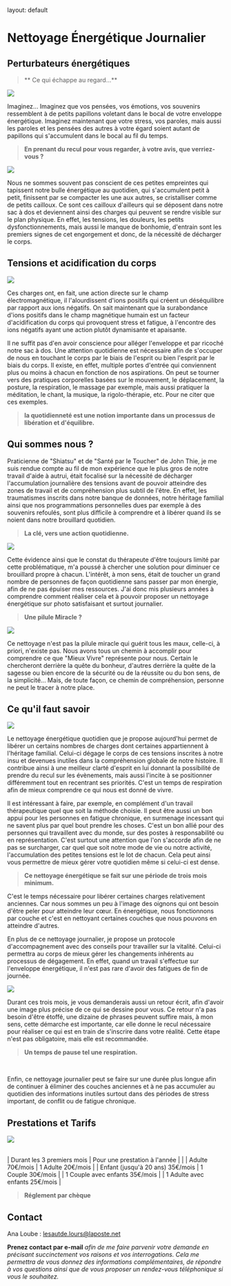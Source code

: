 
layout: default

# Nettoyage Énergétique Journalier

## Perturbateurs énergétiques

> ** Ce qui échappe au regard...**

<div class="left">
  <img src="assets\images\1riviere.jpg">
</div>

Imaginez... Imaginez que vos pensées, vos émotions, vos souvenirs ressemblent à de petits
papillons voletant dans le bocal de votre enveloppe énergétique. Imaginez maintenant que
votre stress, vos paroles, mais aussi les paroles et les pensées des autres à votre égard
soient autant de papillons qui s'accumulent dans le bocal au fil du temps.


> **En prenant du recul pour vous regarder, à votre avis, que verriez-vous ?**


<div class="right">
  <img src="assets\images\2feuilles.jpg">
</div>


Nous ne sommes souvent pas conscient de ces petites empreintes qui tapissent notre bulle
énergétique au quotidien, qui s'accumulent petit à petit, finissent par se compacter les une
aux autres, se cristalliser comme de petits cailloux. Ce sont ces cailloux d'ailleurs qui se
déposent dans notre sac à dos et deviennent ainsi des charges qui peuvent se rendre
visible sur le plan physique. En effet, les tensions, les douleurs, les petits
dysfonctionnements, mais aussi le manque de bonhomie, d'entrain sont les premiers
signes de cet engorgement et donc, de la nécessité de décharger le corps.


## Tensions et acidification du corps

<div class="left">
<img src="assets\images\3Rue.jpg">
</div>

Ces charges ont, en fait, une action directe sur le champ électromagnétique, il l'alourdissent d'ions positifs qui créent un déséquilibre par rapport aux ions négatifs. On sait maintenant que la surabondance d'ions positifs dans le champ magnétique humain est un facteur d'acidification du corps qui provoquent stress et fatigue, à l'encontre des ions négatifs ayant une action plutôt dynamisante et apaisante.

Il ne suffit pas d'en avoir conscience pour alléger l'enveloppe et par ricoché notre sac à
dos. Une attention quotidienne est nécessaire afin de s'occuper de nous en touchant le
corps par le biais de l'esprit ou bien l'esprit par le biais du corps. Il existe, en effet, multiple portes d'entrée qui conviennent plus ou moins à chacun en fonction de nos aspirations. On
peut se tourner vers des pratiques corporelles basées sur le mouvement, le déplacement, la
posture, la respiration, le massage par exemple, mais aussi
pratiquer la méditation, le chant, la musique, la rigolo-thérapie, etc. Pour ne citer que ces
exemples.


> **la quotidienneté est une notion importante dans un processus de libération et
d'équilibre.**


## Qui sommes nous ?

Praticienne de "Shiatsu" et de "Santé par le Toucher" de John Thie, je me suis rendue
compte au fil de mon expérience que le plus gros de notre travail d'aide à autrui, était
focalisé sur la nécessité de décharger l'accumulation journalière des tensions avant de
pouvoir atteindre des zones de travail et de compréhension plus subtil de l'être. En effet,
les traumatismes inscrits dans notre banque de données, notre héritage familial ainsi que
nos programmations personnelles dues par exemple à des souvenirs refoulés, sont plus
difficile à comprendre et à libérer quand ils se noient dans notre brouillard quotidien.

> **La clé, vers une action quotidienne.**

<div class="right">
  <img src="assets\images\4arbres.jpg">
</div>


Cette évidence ainsi que le constat du thérapeute d'être toujours limité par cette
problématique, m'a poussé à chercher une solution pour diminuer ce brouillard propre à
chacun. L'intérêt, à mon sens, était de toucher un grand nombre de personnes de façon
quotidienne sans passer par mon énergie, afin de ne pas épuiser mes ressources. J'ai donc
mis plusieurs années à comprendre comment réaliser cela et à pouvoir proposer un
nettoyage énergétique sur photo satisfaisant et surtout journalier.


> **Une pilule Miracle ?**

<div class="left">
  <img src="assets\images\5cave.jpg">
</div>

Ce nettoyage n'est pas la pilule miracle qui guérit tous les maux, celle-ci, à priori, n'existe pas. Nous avons tous un chemin à accomplir pour comprendre ce que "Mieux Vivre" représente pour nous. Certain le chercheront derrière la quête du bonheur, d'autres derrière la quête de la sagesse ou bien encore de la sécurité ou de la réussite ou du bon sens, de la simplicité... Mais, de toute façon, ce chemin de compréhension, personne ne peut le tracer à notre place.


## Ce qu'il faut savoir

<div class="right">
<img src="assets\images\6cascade.jpg">
</div>

Le nettoyage énergétique quotidien que je propose aujourd'hui permet de libérer un certains nombres de charges dont certaines appartiennent à l'héritage familial. Celui-ci dégage le corps de ces tensions inscrites à notre insu et devenues inutiles dans la compréhension globale de notre histoire. Il contribue ainsi à une meilleur clarté d'esprit en lui donnant la possibilité de prendre du recul sur les évènements, mais aussi l'incite à se positionner différemment tout en recentrant ses priorités. C'est un temps de respiration afin de mieux comprendre ce qui nous est donné de vivre.


Il est intéressant à faire, par exemple, en complément d'un travail thérapeutique quel que soit la méthode choisie. Il peut être aussi un bon appui pour les personnes en fatigue chronique, en surmenage incessant qui ne savent plus par quel bout prendre les choses. C'est un bon allié pour des personnes qui travaillent avec du monde, sur des postes à responsabilité ou en représentation. C'est surtout une attention que l'on s'accorde afin de ne pas se surcharger, car quel que soit notre mode de vie ou notre activité, l'accumulation des petites tensions est le lot de chacun. Cela peut ainsi vous permettre de mieux gérer votre quotidien même si celui-ci est dense.


> **Ce nettoyage énergétique se fait sur une période de trois mois minimum.**

C'est le temps nécessaire pour libérer certaines charges relativement anciennes. Car nous
sommes un peu à l'image des oignons qui ont besoin d'être peler pour atteindre leur cœur.
En énergétique, nous fonctionnons par couche et c'est en nettoyant certaines couches que
nous pouvons en atteindre d'autres.

En plus de ce nettoyage journalier, je propose un protocole d'accompagnement avec des conseils pour travailler sur la vitalité. Celui-ci permettra au corps de mieux gérer les changements inhérents au processus de dégagement. En effet, quand un travail s'effectue sur l'enveloppe énergétique, il n'est pas rare d'avoir des fatigues de fin de journée.

<div class="left">
  <img src="assets\images\7fower.jpg">
</div>

Durant ces trois mois, je vous demanderais aussi un retour écrit, afin d'avoir une image
plus précise de ce qui se dessine pour vous. Ce retour n'a pas besoin d'être étoffé, une
dizaine de phrases peuvent suffire mais, à mon sens, cette démarche est importante, car
elle donne le recul nécessaire pour réaliser ce qui est en train de s'inscrire dans votre
réalité. Cette étape n'est pas obligatoire, mais elle est recommandée.


> **Un temps de pause tel une respiration.**

</br>

Enfin, ce nettoyage journalier peut se faire sur une durée plus longue afin de continuer à éliminer des couches anciennes et à ne pas accumuler au quotidien des informations inutiles surtout dans des périodes de stress important, de conflit ou de fatigue chronique.

## Prestations et Tarifs

<div class="full">
  <img src="assets\images\8rock.jpg">
</div>

</br>

| Durant les 3 premiers mois | Pour une prestation à l'année |
 |
| Adulte 70€/mois | 1 Adulte 20€/mois |
| Enfant (jusqu'à 20 ans) 35€/mois | 1 Couple 30€/mois |
| 1 Couple avec enfants 35€/mois |
 | 1 Adulte avec enfants 25€/mois |

> **Réglement par chèque**


## Contact

 Ana Loube : <a href="mailto:lesautde.lours@laposte.net" target="_blank" rel="noopener">lesautde.lours@laposte.net</a>

**Prenez contact par e-mail** *afin de me faire parvenir votre demande en précisant
succinctement vos raisons et vos interrogations. Cela me permettra de vous donnez des
informations complémentaires, de répondre à vos questions ainsi que de vous proposer un
rendez-vous téléphonique si vous le souhaitez.*
